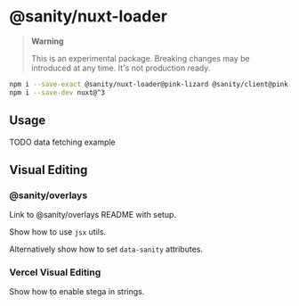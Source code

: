 # @sanity/nuxt-loader

> **Warning**
>
> This is an experimental package. Breaking changes may be introduced at any time. It's not production ready.

```sh
npm i --save-exact @sanity/nuxt-loader@pink-lizard @sanity/client@pink-lizard
npm i --save-dev nuxt@^3
```

## Usage

TODO data fetching example

## Visual Editing

### @sanity/overlays

Link to @sanity/overlays README with setup.

Show how to use `jsx` utils.

Alternatively show how to set `data-sanity` attributes.

### Vercel Visual Editing

Show how to enable stega in strings.
